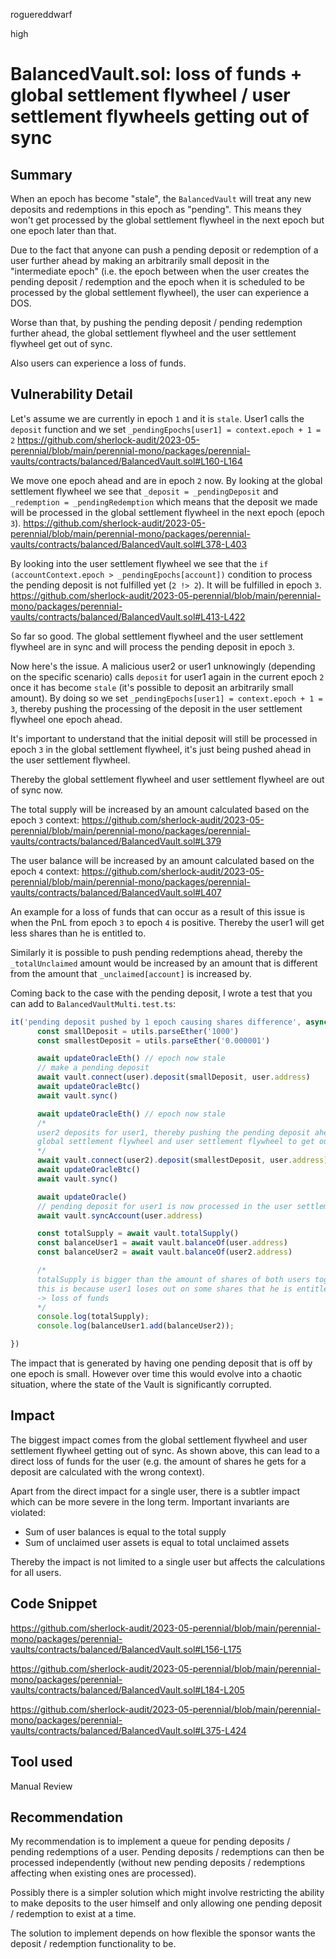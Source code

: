 roguereddwarf

high

# BalancedVault.sol: loss of funds + global settlement flywheel / user settlement flywheels getting out of sync

## Summary
When an epoch has become "stale", the `BalancedVault` will treat any new deposits and redemptions in this epoch as "pending".
This means they won't get processed by the global settlement flywheel in the next epoch but one epoch later than that.

Due to the fact that anyone can push a pending deposit or redemption of a user further ahead by making an arbitrarily small deposit in the "intermediate epoch" (i.e. the epoch between when the user creates the pending deposit / redemption and the epoch when it is scheduled to be processed by the global settlement flywheel), the user can experience a DOS.

Worse than that, by pushing the pending deposit / pending redemption further ahead, the global settlement flywheel and the user settlement flywheel get out of sync.

Also users can experience a loss of funds.

## Vulnerability Detail
Let's assume we are currently in epoch `1` and it is `stale`.
User1 calls the `deposit` function and we set `_pendingEpochs[user1] = context.epoch + 1 = 2`
https://github.com/sherlock-audit/2023-05-perennial/blob/main/perennial-mono/packages/perennial-vaults/contracts/balanced/BalancedVault.sol#L160-L164

We move one epoch ahead and are in epoch `2` now.
By looking at the global settlement flywheel we see that `_deposit = _pendingDeposit` and `_redemption = _pendingRedemption` which means that the deposit we made will be processed in the global settlement flywheel in the next epoch (epoch `3`).
https://github.com/sherlock-audit/2023-05-perennial/blob/main/perennial-mono/packages/perennial-vaults/contracts/balanced/BalancedVault.sol#L378-L403

By looking into the user settlement flywheel we see that the `if (accountContext.epoch > _pendingEpochs[account])` condition to process the pending deposit is not fulfilled yet (`2 !> 2`). It will be fulfilled in epoch `3`.
https://github.com/sherlock-audit/2023-05-perennial/blob/main/perennial-mono/packages/perennial-vaults/contracts/balanced/BalancedVault.sol#L413-L422

So far so good. The global settlement flywheel and the user settlement flywheel are in sync and will process the pending deposit in epoch `3`.

Now here's the issue.
A malicious user2 or user1 unknowingly (depending on the specific scenario) calls `deposit` for user1 again in the current epoch `2` once it has become `stale` (it's possible to deposit an arbitrarily small amount).
By doing so we set `_pendingEpochs[user1] = context.epoch + 1 = 3`, thereby pushing the processing of the deposit in the user settlement flywheel one epoch ahead.

It's important to understand that the initial deposit will still be processed in epoch `3` in the global settlement flywheel, it's just being pushed ahead in the user settlement flywheel.

Thereby the global settlement flywheel and user settlement flywheel are out of sync now.

The total supply will be increased by an amount calculated based on the epoch `3` context:
https://github.com/sherlock-audit/2023-05-perennial/blob/main/perennial-mono/packages/perennial-vaults/contracts/balanced/BalancedVault.sol#L379

The user balance will be increased by an amount calculated based on the epoch `4` context:
https://github.com/sherlock-audit/2023-05-perennial/blob/main/perennial-mono/packages/perennial-vaults/contracts/balanced/BalancedVault.sol#L407

An example for a loss of funds that can occur as a result of this issue is when the PnL from epoch `3` to epoch `4` is positive. Thereby the user1 will get less shares than he is entitled to.

Similarly it is possible to push pending redemptions ahead, thereby the `_totalUnclaimed` amount would be increased by an amount that is different from the amount that `_unclaimed[account]` is increased by.

Coming back to the case with the pending deposit, I wrote a test that you can add to `BalancedVaultMulti.test.ts`:
```javascript
it('pending deposit pushed by 1 epoch causing shares difference', async () => {
      const smallDeposit = utils.parseEther('1000')
      const smallestDeposit = utils.parseEther('0.000001')

      await updateOracleEth() // epoch now stale
      // make a pending deposit
      await vault.connect(user).deposit(smallDeposit, user.address)
      await updateOracleBtc()
      await vault.sync()

      await updateOracleEth() // epoch now stale
      /* 
      user2 deposits for user1, thereby pushing the pending deposit ahead and causing the 
      global settlement flywheel and user settlement flywheel to get out of sync
      */
      await vault.connect(user2).deposit(smallestDeposit, user.address)
      await updateOracleBtc()
      await vault.sync()

      await updateOracle()
      // pending deposit for user1 is now processed in the user settlement flywheel
      await vault.syncAccount(user.address)

      const totalSupply = await vault.totalSupply()
      const balanceUser1 = await vault.balanceOf(user.address)
      const balanceUser2 = await vault.balanceOf(user2.address)

      /*
      totalSupply is bigger than the amount of shares of both users together
      this is because user1 loses out on some shares that he is entitled to
      -> loss of funds
      */
      console.log(totalSupply);
      console.log(balanceUser1.add(balanceUser2));

})
```

The impact that is generated by having one pending deposit that is off by one epoch is small.
However over time this would evolve into a chaotic situation, where the state of the Vault is significantly corrupted.

## Impact
The biggest impact comes from the global settlement flywheel and user settlement flywheel getting out of sync.
As shown above, this can lead to a direct loss of funds for the user (e.g. the amount of shares he gets for a deposit are calculated with the wrong context).

Apart from the direct impact for a single user, there is a subtler impact which can be more severe in the long term.
Important invariants are violated:
* Sum of user balances is equal to the total supply
* Sum of unclaimed user assets is equal to total unclaimed assets

Thereby the impact is not limited to a single user but affects the calculations for all users.

## Code Snippet
https://github.com/sherlock-audit/2023-05-perennial/blob/main/perennial-mono/packages/perennial-vaults/contracts/balanced/BalancedVault.sol#L156-L175

https://github.com/sherlock-audit/2023-05-perennial/blob/main/perennial-mono/packages/perennial-vaults/contracts/balanced/BalancedVault.sol#L184-L205

https://github.com/sherlock-audit/2023-05-perennial/blob/main/perennial-mono/packages/perennial-vaults/contracts/balanced/BalancedVault.sol#L375-L424

## Tool used
Manual Review

## Recommendation
My recommendation is to implement a queue for pending deposits / pending redemptions of a user.
Pending deposits / redemptions can then be processed independently (without new pending deposits / redemptions affecting when existing ones are processed).

Possibly there is a simpler solution which might involve restricting the ability to make deposits to the user himself and only allowing one pending deposit / redemption to exist at a time.

The solution to implement depends on how flexible the sponsor wants the deposit / redemption functionality to be.